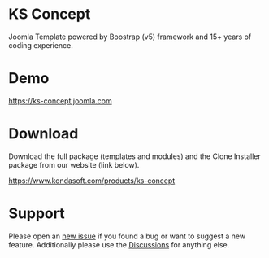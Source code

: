 # KS Concept
Joomla Template powered by Boostrap (v5) framework and 15+ years of coding experience.

# Demo
https://ks-concept.joomla.com

# Download
Download the full package (templates and modules) and the Clone Installer package from our website (link below).

https://www.kondasoft.com/products/ks-concept

# Support
Please open an [new issue](https://github.com/kondasoft/ks-concept/issues) if you found a bug or want to suggest a new feature. Additionally please use the [Discussions](https://github.com/kondasoft/ks-concept/discussions) for anything else.  
